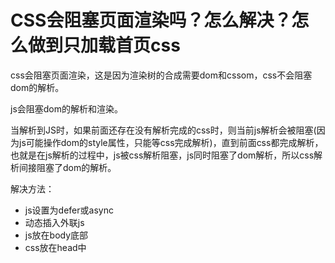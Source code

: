 # CSS会阻塞页面渲染吗？怎么解决？怎么做到只加载首页css

css会阻塞页面渲染，这是因为渲染树的合成需要dom和cssom，css不会阻塞dom的解析。

js会阻塞dom的解析和渲染。

当解析到JS时，如果前面还存在没有解析完成的css时，则当前js解析会被阻塞(因为js可能操作dom的style属性，只能等css完成解析)，直到前面css都完成解析，也就是在js解析的过程中，js被css解析阻塞，js同时阻塞了dom解析，所以css解析间接阻塞了dom的解析。



解决方法：

- js设置为defer或async
- 动态插入外联js
- js放在body底部
- css放在head中



